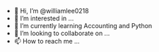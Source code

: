 - 👋 Hi, I’m @williamlee0218
- 👀 I’m interested in ...
- 🌱 I’m currently learning Accounting and Python
- 💞️ I’m looking to collaborate on ...
- 📫 How to reach me ...

<!---
williamlee0218/williamlee0218 is a ✨ special ✨ repository because its `README.md` (this file) appears on your GitHub profile.
You can click the Preview link to take a look at your changes.
--->
